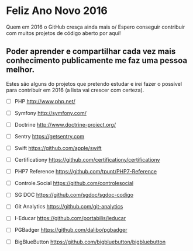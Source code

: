 # Feliz Ano Novo 2016
Quem em 2016 o GitHub cresça ainda mais o/ 
Espero conseguir contribuir com muitos projetos de código aberto por aqui!

## Poder aprender e compartilhar cada vez mais conhecimento publicamente me faz uma pessoa melhor.
  Estes são alguns do projetos que pretendo estudar e irei fazer o possível para contribuir em 2016 (a lista vai crescer com certeza).
  
  - [ ] PHP http://www.php.net/
  - [ ] Symfony http://symfony.com/
  - [ ] Doctrine http://www.doctrine-project.org/
  - [ ] Sentry https://getsentry.com
  - [ ] Swift https://github.com/apple/swift
  - [ ] Certificationy https://github.com/certificationy/certificationy
  - [ ] PHP7 Reference https://github.com/tpunt/PHP7-Reference
  - [ ] Controle.Social https://github.com/controlesocial
  - [ ] SG DOC https://github.com/sgdoc/sgdoc-codigo
  - [ ] Git Analytics https://github.com/git-analytics
  - [ ] I-Educar https://github.com/portabilis/ieducar
  - [ ] PGBadger https://github.com/dalibo/pgbadger
  - [ ] BigBlueButton https://github.com/bigbluebutton/bigbluebutton

  
